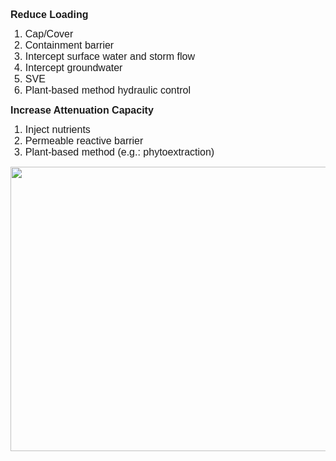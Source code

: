 <div class="col-md-3" style = "text-align: left;"> 
<p style='margin-top:0in;margin-right:0in;margin-bottom:8.0pt;margin-left:0in;line-height:107%;font-size:16px;font-family:"Arial",sans-serif;'><span style="font-family: Arial, Helvetica, sans-serif; font-size: 16px;"><strong>Reduce Loading</strong></p>
<ul style="list-style-type: undefined;margin-left:0in;">
    <li style="font-family: Arial, Helvetica, sans-serif; font-size: 16px;">Cap/Cover</li>
    <li style="font-family: Arial, Helvetica, sans-serif; font-size: 16px;">Containment barrier</li>
    <li style="font-family: Arial, Helvetica, sans-serif; font-size: 16px;">Intercept surface water and storm flow</li>
    <li style="font-family: Arial, Helvetica, sans-serif; font-size: 16px;">Intercept groundwater</li>
    <li style="font-family: Arial, Helvetica, sans-serif; font-size: 16px;">SVE</li>
    <li style="font-family: Arial, Helvetica, sans-serif; font-size: 16px;">Plant-based method hydraulic control</li>
</ul>
<p style='margin-top:0in;margin-right:0in;margin-bottom:8.0pt;margin-left:0in;line-height:107%;font-size:16px;font-family:"Arial",sans-serif;'><span style="font-family: Arial, Helvetica, sans-serif; font-size: 16px;"><strong>Increase Attenuation Capacity</strong></span></p>
<ul style="list-style-type: undefined;margin-left:0in;">
    <li style="font-family: Arial, Helvetica, sans-serif; font-size: 16px;">Inject nutrients</li>
    <li style="font-family: Arial, Helvetica, sans-serif; font-size: 16px;">Permeable reactive barrier</li>
    <li style="font-family: Arial, Helvetica, sans-serif; font-size: 16px;">Plant-based method (e.g.: phytoextraction)</li>
</ul>

</div>

<div class="col-md-9" style = "text-align: left;"> 
<img src="07_MNA/FIG/Tool7b_Fig.png"  class="center" width= 600 height=455>
<br>
</br>
</div>